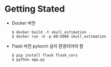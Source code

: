 # Getting Stated
- Docker 버전
    ```
    $ docker build -t skull_estimation .
    $ docker run -d -p 80:5000 skull_estimation
    ```

- Flask 버전
    pytorch 설치 환경이어야 함
    ```
    $ pip install flask flask_cors
    $ python app.py
    ```
